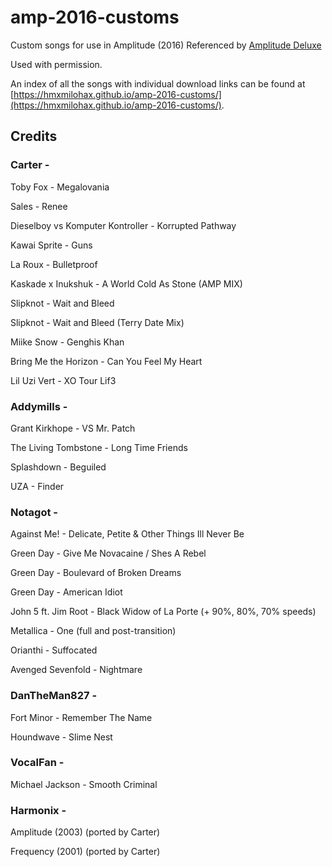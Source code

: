 # amp-2016-customs

Custom songs for use in Amplitude (2016) Referenced by [Amplitude Deluxe](https://github.com/hmxmilohax/Amplitude-2016-Deluxe)

Used with permission.

An index of all the songs with individual download links can be found at [https://hmxmilohax.github.io/amp-2016-customs/](https://hmxmilohax.github.io/amp-2016-customs/).

## Credits

### Carter -

Toby Fox - Megalovania

Sales - Renee

Dieselboy vs Komputer Kontroller - Korrupted Pathway

Kawai Sprite - Guns

La Roux - Bulletproof

Kaskade x Inukshuk - A World Cold As Stone (AMP MIX)

Slipknot - Wait and Bleed

Slipknot - Wait and Bleed (Terry Date Mix)

Miike Snow - Genghis Khan

Bring Me the Horizon - Can You Feel My Heart

Lil Uzi Vert - XO Tour Lif3

### Addymills -

Grant Kirkhope - VS Mr. Patch

The Living Tombstone - Long Time Friends

Splashdown - Beguiled

UZA - Finder

### Notagot -

Against Me! - Delicate, Petite & Other Things Ill Never Be

Green Day - Give Me Novacaine / Shes A Rebel

Green Day - Boulevard of Broken Dreams

Green Day - American Idiot

John 5 ft. Jim Root - Black Widow of La Porte (+ 90%, 80%, 70% speeds)

Metallica - One (full and post-transition)

Orianthi - Suffocated

Avenged Sevenfold - Nightmare

### DanTheMan827 -

Fort Minor - Remember The Name

Houndwave - Slime Nest

### VocalFan -

Michael Jackson - Smooth Criminal

### Harmonix - 

Amplitude (2003) (ported by Carter)

Frequency (2001) (ported by Carter)
